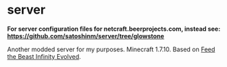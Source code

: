 # server

**For server configuration files for netcraft.beerprojects.com, instead see: https://github.com/satoshinm/server/tree/glowstone**

Another modded server for my purposes. Minecraft 1.7.10. Based on [Feed the Beast Infinity Evolved](https://ftbwiki.org/Feed_The_Beast_Infinity_Evolved).

